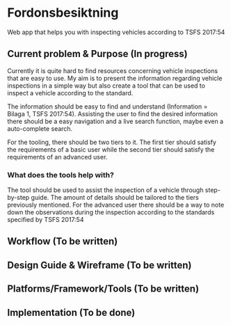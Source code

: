 # Fordonsbesiktning

Web app that helps you with inspecting vehicles according to TSFS 2017:54

## Current problem & Purpose (In progress)

Currently it is quite hard to find resources concerning vehicle inspections that are easy to use. My aim is to present the information regarding vehicle inspections in a simple way but also create a tool that can be used to inspect a vehicle according to the standard.

The information should be easy to find and understand (Information = Bilaga 1, TSFS 2017:54). Assisting the user to find the desired information there should be a easy navigation and a live search function, maybe even a auto-complete search.

For the tooling, there should be two tiers to it. The first tier should satisfy the requirements of a basic user while the second tier should satisfy the requirements of an advanced user.

### What does the tools help with?

The tool should be used to assist the inspection of a vehicle through step-by-step guide. The amount of details should be tailored to the tiers previously mentioned. For the advanced user there should be a way to note down the observations during the inspection according to the standards specified by TSFS 2017:54

## Workflow (To be written)

## Design Guide & Wireframe (To be written)

## Platforms/Framework/Tools (To be written)

## Implementation (To be done)
